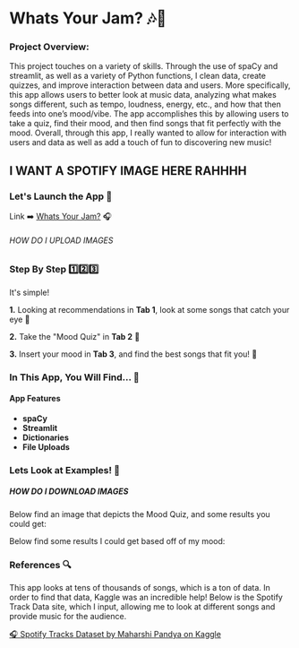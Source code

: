# Whats Your Jam? 🎶🎤

### **Project Overview:**
This project touches on a variety of skills. Through the use of spaCy and streamlit, as well as a variety of Python functions, I clean data, create quizzes, and improve interaction between data and users. More specifically, this app allows users to better look at music data, analyzing what makes songs different, such as tempo, loudness, energy, etc., and how that then feeds into one’s mood/vibe. The app accomplishes this by allowing users to take a quiz, find their mood, and then find songs that fit perfectly with the mood. Overall, through this app, I really wanted to allow for interaction with users and data as well as add a touch of fun to discovering new music! 

## I WANT A SPOTIFY IMAGE HERE RAHHHH #######

### **Let's Launch the App 🚀**

Link ➡️ [Whats Your Jam?]() 🎧

###### HOW DO I UPLOAD IMAGES ######

### **Step By Step 1️⃣2️⃣3️⃣**
It's simple! 

**1.** Looking at recommendations in **Tab 1**, look at some songs that catch your eye 👀

**2.** Take the "Mood Quiz" in **Tab 2** 📄

**3.** Insert your mood in **Tab 3**, and find the best songs that fit you! 🎺

### **In This App, You Will Find... 🧭**
#### App Features 
* **spaCy** 
* **Streamlit** 
* **Dictionaries** 
* **File Uploads**

### **Lets Look at Examples! 🫣**
##### HOW DO I DOWNLOAD IMAGES #######
Below find an image that depicts the Mood Quiz, and some results you could get:

Below find some results I could get based off of my mood:

### **References 🔍**
This app looks at tens of thousands of songs, which is a ton of data. In order to find that data, Kaggle was an incredible help! Below is the Spotify Track Data site, which I input, allowing me to look at different songs and provide music for the audience.

[🎧 Spotify Tracks Dataset by Maharshi Pandya on Kaggle](https://www.kaggle.com/datasets/maharshipandya/-spotify-tracks-dataset)
